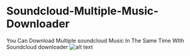 # Soundcloud-Multiple-Music-Downloader
You Can Download Multiple soundcloud Music In The Same Time WIth Soundcloud downloader 
![alt text](https://i.imgur.com/DVLGOzt.jpg)
